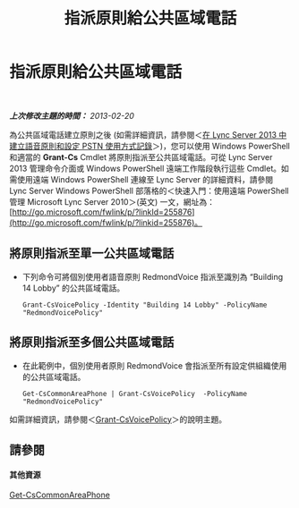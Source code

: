 ﻿---
title: 指派原則給公共區域電話
TOCTitle: 指派原則給公共區域電話
ms:assetid: f0554fd1-b237-49b3-9eb4-26f4b91f5604
ms:mtpsurl: https://technet.microsoft.com/zh-tw/library/JJ994082(v=OCS.15)
ms:contentKeyID: 52056257
ms.date: 08/24/2015
mtps_version: v=OCS.15
ms.translationtype: HT
---

# 指派原則給公共區域電話

 

_**上次修改主題的時間：** 2013-02-20_

為公共區域電話建立原則之後 (如需詳細資訊，請參閱＜[在 Lync Server 2013 中建立語音原則和設定 PSTN 使用方式記錄](lync-server-2013-create-a-voice-policy-and-configure-pstn-usage-records.md)＞)，您可以使用 Windows PowerShell 和適當的 **Grant-Cs** Cmdlet 將原則指派至公共區域電話。可從 Lync Server 2013 管理命令介面或 Windows PowerShell 遠端工作階段執行這些 Cmdlet。如需使用遠端 Windows PowerShell 連線至 Lync Server 的詳細資料，請參閱 Lync Server Windows PowerShell 部落格的＜快速入門：使用遠端 PowerShell 管理 Microsoft Lync Server 2010＞(英文) 一文，網址為：[http://go.microsoft.com/fwlink/p/?linkId=255876](http://go.microsoft.com/fwlink/p/?linkid=255876)。


## 將原則指派至單一公共區域電話

  - 下列命令可將個別使用者語音原則 RedmondVoice 指派至識別為 “Building 14 Lobby” 的公共區域電話。
    
        Grant-CsVoicePolicy -Identity "Building 14 Lobby" -PolicyName "RedmondVoicePolicy"

## 將原則指派至多個公共區域電話

  - 在此範例中，個別使用者原則 RedmondVoice 會指派至所有設定供組織使用的公共區域電話。
    
        Get-CsCommonAreaPhone | Grant-CsVoicePolicy  -PolicyName "RedmondVoicePolicy"

如需詳細資訊，請參閱＜[Grant-CsVoicePolicy](https://docs.microsoft.com/en-us/powershell/module/skype/Grant-CsVoicePolicy)＞的說明主題。

## 請參閱

#### 其他資源

[Get-CsCommonAreaPhone](https://docs.microsoft.com/en-us/powershell/module/skype/Get-CsCommonAreaPhone)

